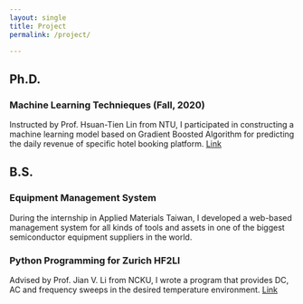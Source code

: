 ```yaml
---
layout: single
title: Project
permalink: /project/

---
```

## Ph.D.
### Machine Learning Technieques (Fall, 2020)
Instructed by Prof. Hsuan-Tien Lin from NTU, I participated in constructing a machine learning model based on Gradient Boosted Algorithm for predicting the daily revenue of specific hotel booking platform. [Link](https://github.com/tingyi-chen/ML-Final-Project)

## B.S.
### Equipment Management System
During the internship in Applied Materials Taiwan, I developed a web-based management system for all kinds of tools and assets in one of the biggest semiconductor equipment suppliers in the world.
### Python Programming for Zurich HF2LI
Advised by Prof. Jian V. Li from NCKU, I wrote a program that provides DC, AC and frequency sweeps in the desired temperature environment. [Link](https://github.com/tingyi-chen/ZurichxLakeShore)